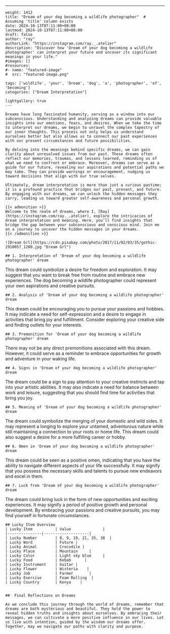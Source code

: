 ---
    weight: 1412
    title: "Dream of your dog becoming a wildlife photographer"  # Assuming 'title' column exists
    date: 2024-10-13T07:11:00+08:00
    lastmod: 2024-10-13T07:11:00+08:00
    draft: false
    author: "ray"
    authorLink: "https://instagram.com/ray._.atelier"
    description: "Discover how 'Dream of your dog becoming a wildlife photographer' can interpret your future and uncover its significant meanings in your life."
    #images: []
    #resources:
    #- name: "featured-image"
    #  src: "featured-image.png"
    
    tags: ['wildlife', 'your', 'Dream', 'dog', 'a', 'photographer', 'of', 'becoming']
    categories: ["Dream Interpretation"]
    
    lightgallery: true
    ---
    
    Dreams have long fascinated humanity, serving as a window into our subconscious. Understanding and analyzing dreams can provide valuable insights into our emotions, fears, and desires. When we take the time to interpret our dreams, we begin to unravel the complex tapestry of our inner thoughts. This process not only helps us understand ourselves better but also allows us to connect our past experiences with our present circumstances and future possibilities.
    
    By delving into the meanings behind specific dreams, we can gain clarity about unresolved issues from our past. These dreams often reflect our memories, traumas, and lessons learned, reminding us of what we need to confront or embrace. Moreover, dreams can serve as a guide for our future, revealing our aspirations and potential paths we may take. They can provide warnings or encouragement, nudging us toward decisions that align with our true selves.
    
    Ultimately, dream interpretation is more than just a curious pastime; it is a profound practice that bridges our past, present, and future. By engaging with our dreams, we can unlock the hidden messages they carry, leading us toward greater self-awareness and personal growth.
    
    {{< admonition >}}
    Welcome to the realm of dreams, where I, [Ray](https://instagram.com/ray._.atelier), explore the intricacies of dream interpretation and meaning. Here, you’ll find insights that bridge the gap between your subconscious and conscious mind. Join me on a journey to uncover the hidden messages in your dreams.
    {{< /admonition >}}
    
    ![Dream Grl](https://cdn.pixabay.com/photo/2017/11/02/03/35/gothic-2910057_1280.jpg "Dream Grl")
    
    ## 1. Interpretation of 'Dream of your dog becoming a wildlife photographer' dream
    
This dream could symbolize a desire for freedom and exploration. It may suggest that you want to break free from routine and embrace new experiences. The dog becoming a wildlife photographer could represent your own aspirations and creative pursuits.
    
    ## 2. Analysis of 'Dream of your dog becoming a wildlife photographer' dream
    
This dream could be encouraging you to pursue your passions and hobbies. It may indicate a need for self-expression and a desire to engage in activities that bring joy and fulfillment. Consider exploring your creative side and finding outlets for your interests.
    
    ## 3. Premonition for 'Dream of your dog becoming a wildlife photographer' dream
    
There may not be any direct premonitions associated with this dream. However, it could serve as a reminder to embrace opportunities for growth and adventure in your waking life.
    
    ## 4. Signs in 'Dream of your dog becoming a wildlife photographer' dream
    
The dream could be a sign to pay attention to your creative instincts and tap into your artistic abilities. It may also indicate a need for balance between work and leisure, suggesting that you should find time for activities that bring you joy.
    
    ## 5. Meaning of 'Dream of your dog becoming a wildlife photographer' dream
    
The dream could symbolize the merging of your domestic and wild sides. It may represent a longing to explore your untamed, adventurous nature while still maintaining a connection to your roots or home life. This dream could also suggest a desire for a more fulfilling career or hobby.
    
    ## 6. Omen in 'Dream of your dog becoming a wildlife photographer' dream
    
This dream could be seen as a positive omen, indicating that you have the ability to navigate different aspects of your life successfully. It may signify that you possess the necessary skills and talents to pursue new endeavors and excel in them.
    
    ## 7. Luck from 'Dream of your dog becoming a wildlife photographer' dream
    
The dream could bring luck in the form of new opportunities and exciting experiences. It may signify a period of positive growth and personal development. By embracing your passions and creative pursuits, you may find yourself in fortunate circumstances.
    
    ## Lucky Item Overview
    | Lucky Item          | Value              |
    |---------------|--------------------|
    | Lucky Number        | 8, 9, 19, 21, 35, 38  |
    | Lucky Word          | Future |
    | Lucky Animal        | Crocodile |
    | Lucky Place         | Mountain     |
    | Lucky Color         | Light sky blue     |
    | Lucky Food          | Kebab      |
    | Lucky Instrument    | Guitar |
    | Lucky Flower        | Wisteria    |
    | Lucky Job           | Farmer       |
    | Lucky Exercise      | Foam Rolling  |
    | Lucky Country       | Kenya    |
    
    
    ##  Final Reflections on Dreams
    
    As we conclude this journey through the world of dreams, remember that dreams are both mysterious and beautiful. They hold the power to reveal hidden truths and insights about ourselves. By embracing their messages, we can cultivate a more positive influence in our lives. Let us live with intention, guided by the wisdom our dreams offer. Together, may we navigate our paths with clarity and purpose.
    